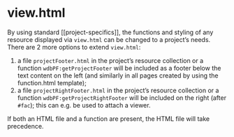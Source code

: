 # view.html
By using standard [[project-specifics]], the functions and styling of any resource displayed via `view.html` can be changed to  a project’s needs.
There are 2 more options to extend `view.html`:

1. a file `projectFooter.html` in the project’s resource collection or a function `wdbPF:getProjectFooter` will be included as a footer below the text content on the left (and similarly in all pages created by using the function.html template);
1. a file `projectRightFooter.html` in the project’s resource collection or a function `wdbPF:getProjectRightFooter` will be included on the right (after `#fac`); this can e.g. be used to attach a viewer.

If both an HTML file and a function are present, the HTML file will take precedence.
